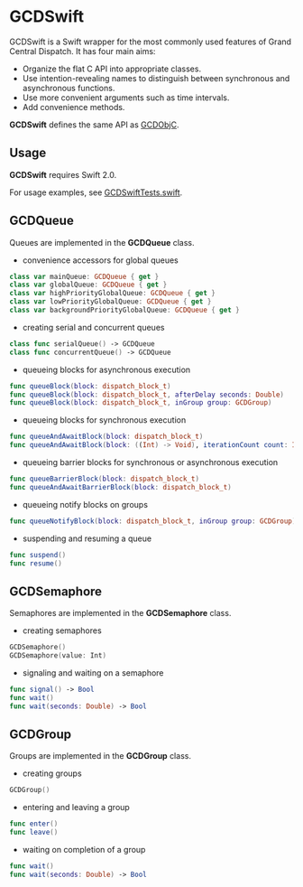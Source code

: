 # GCDSwift

GCDSwift is a Swift wrapper for the most commonly used features of Grand Central Dispatch.  It has four main aims:

* Organize the flat C API into appropriate classes.
* Use intention-revealing names to distinguish between synchronous and asynchronous functions. 
* Use more convenient arguments such as time intervals.
* Add convenience methods.

__GCDSwift__ defines the same API as [GCDObjC](https://github.com/mjmsmith/gcdobjc).

## Usage

__GCDSwift__ requires Swift 2.0.

For usage examples, see [GCDSwiftTests.swift](https://github.com/mjmsmith/gcdswift/blob/master/GCDSwiftTests/GCDSwiftTests.swift).

## GCDQueue

Queues are implemented in the __GCDQueue__ class.

* convenience accessors for global queues

```swift
class var mainQueue: GCDQueue { get }
class var globalQueue: GCDQueue { get }
class var highPriorityGlobalQueue: GCDQueue { get }
class var lowPriorityGlobalQueue: GCDQueue { get }
class var backgroundPriorityGlobalQueue: GCDQueue { get }
```

* creating serial and concurrent queues

```swift
class func serialQueue() -> GCDQueue
class func concurrentQueue() -> GCDQueue
```

* queueing blocks for asynchronous execution

```swift
func queueBlock(block: dispatch_block_t)
func queueBlock(block: dispatch_block_t, afterDelay seconds: Double)
func queueBlock(block: dispatch_block_t, inGroup group: GCDGroup)
```

* queueing blocks for synchronous execution

```swift
func queueAndAwaitBlock(block: dispatch_block_t)
func queueAndAwaitBlock(block: ((Int) -> Void), iterationCount count: Int)
```

* queueing barrier blocks for synchronous or asynchronous execution

```swift
func queueBarrierBlock(block: dispatch_block_t)
func queueAndAwaitBarrierBlock(block: dispatch_block_t)
```

* queueing notify blocks on groups

```swift
func queueNotifyBlock(block: dispatch_block_t, inGroup group: GCDGroup)
```

* suspending and resuming a queue

```swift
func suspend()
func resume()
```

## GCDSemaphore

Semaphores are implemented in the __GCDSemaphore__ class.

* creating semaphores

```swift
GCDSemaphore()
GCDSemaphore(value: Int)
```

* signaling and waiting on a semaphore

```swift
func signal() -> Bool
func wait()
func wait(seconds: Double) -> Bool
```

## GCDGroup

Groups are implemented in the __GCDGroup__ class.

* creating groups

```swift
GCDGroup()
```

* entering and leaving a group

```swift
func enter()
func leave()
```

* waiting on completion of a group

```swift
func wait()
func wait(seconds: Double) -> Bool
```
